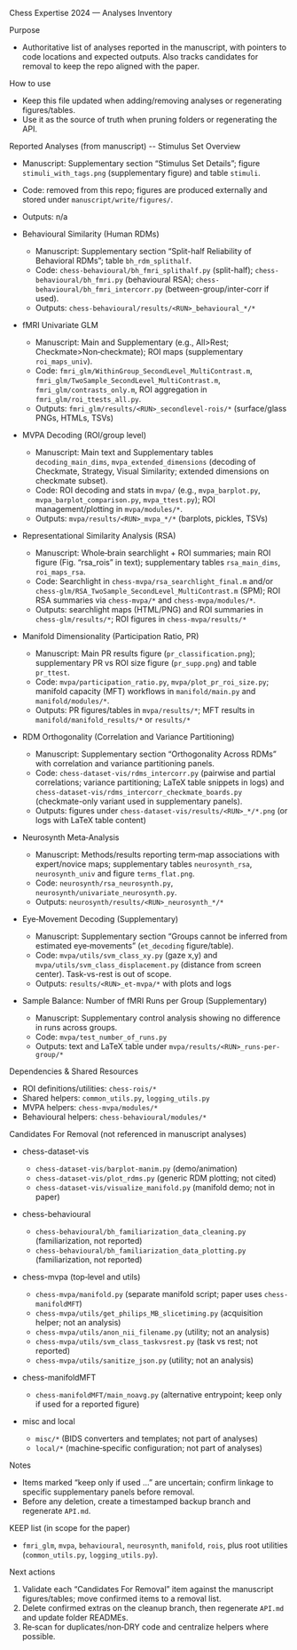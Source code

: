 Chess Expertise 2024 — Analyses Inventory

Purpose
- Authoritative list of analyses reported in the manuscript, with pointers to code locations and expected outputs. Also tracks candidates for removal to keep the repo aligned with the paper.

How to use
- Keep this file updated when adding/removing analyses or regenerating figures/tables.
- Use it as the source of truth when pruning folders or regenerating the API.

Reported Analyses (from manuscript)
-- Stimulus Set Overview
  - Manuscript: Supplementary section “Stimulus Set Details”; figure `stimuli_with_tags.png` (supplementary figure) and table `stimuli`.
  - Code: removed from this repo; figures are produced externally and stored under `manuscript/write/figures/`.
  - Outputs: n/a

- Behavioural Similarity (Human RDMs)
  - Manuscript: Supplementary section “Split-half Reliability of Behavioral RDMs”; table `bh_rdm_splithalf`.
  - Code: `chess-behavioural/bh_fmri_splithalf.py` (split-half); `chess-behavioural/bh_fmri.py` (behavioural RSA); `chess-behavioural/bh_fmri_intercorr.py` (between-group/inter-corr if used).
  - Outputs: `chess-behavioural/results/<RUN>_behavioural_*/*`

- fMRI Univariate GLM
  - Manuscript: Main and Supplementary (e.g., All>Rest; Checkmate>Non‑checkmate); ROI maps (supplementary `roi_maps_univ`).
  - Code: `fmri_glm/WithinGroup_SecondLevel_MultiContrast.m`, `fmri_glm/TwoSample_SecondLevel_MultiContrast.m`, `fmri_glm/contrasts_only.m`, ROI aggregation in `fmri_glm/roi_ttests_all.py`.
  - Outputs: `fmri_glm/results/<RUN>_secondlevel-rois/*` (surface/glass PNGs, HTMLs, TSVs)

- MVPA Decoding (ROI/group level)
  - Manuscript: Main text and Supplementary tables `decoding_main_dims`, `mvpa_extended_dimensions` (decoding of Checkmate, Strategy, Visual Similarity; extended dimensions on checkmate subset).
  - Code: ROI decoding and stats in `mvpa/` (e.g., `mvpa_barplot.py`, `mvpa_barplot_comparison.py`, `mvpa_ttest.py`); ROI management/plotting in `mvpa/modules/*`.
  - Outputs: `mvpa/results/<RUN>_mvpa_*/*` (barplots, pickles, TSVs)

- Representational Similarity Analysis (RSA)
  - Manuscript: Whole‑brain searchlight + ROI summaries; main ROI figure (Fig. “rsa_rois” in text); supplementary tables `rsa_main_dims`, `roi_maps_rsa`.
  - Code: Searchlight in `chess-mvpa/rsa_searchlight_final.m` and/or `chess-glm/RSA_TwoSample_SecondLevel_MultiContrast.m` (SPM); ROI RSA summaries via `chess-mvpa/*` and `chess-mvpa/modules/*`.
  - Outputs: searchlight maps (HTML/PNG) and ROI summaries in `chess-glm/results/*`; ROI figures in `chess-mvpa/results/*`

- Manifold Dimensionality (Participation Ratio, PR)
  - Manuscript: Main PR results figure (`pr_classification.png`); supplementary PR vs ROI size figure (`pr_supp.png`) and table `pr_ttest`.
  - Code: `mvpa/participation_ratio.py`, `mvpa/plot_pr_roi_size.py`; manifold capacity (MFT) workflows in `manifold/main.py` and `manifold/modules/*`.
  - Outputs: PR figures/tables in `mvpa/results/*`; MFT results in `manifold/manifold_results/*` or `results/*`

- RDM Orthogonality (Correlation and Variance Partitioning)
  - Manuscript: Supplementary section “Orthogonality Across RDMs” with correlation and variance partitioning panels.
  - Code: `chess-dataset-vis/rdms_intercorr.py` (pairwise and partial correlations; variance partitioning; LaTeX table snippets in logs) and `chess-dataset-vis/rdms_intercorr_checkmate_boards.py` (checkmate-only variant used in supplementary panels).
  - Outputs: figures under `chess-dataset-vis/results/<RUN>_*/*.png` (or logs with LaTeX table content)

- Neurosynth Meta‑Analysis
  - Manuscript: Methods/results reporting term‑map associations with expert/novice maps; supplementary tables `neurosynth_rsa`, `neurosynth_univ` and figure `terms_flat.png`.
  - Code: `neurosynth/rsa_neurosynth.py`, `neurosynth/univariate_neurosynth.py`.
  - Outputs: `neurosynth/results/<RUN>_neurosynth_*/*`

- Eye‑Movement Decoding (Supplementary)
  - Manuscript: Supplementary section “Groups cannot be inferred from estimated eye‑movements” (`et_decoding` figure/table).
  - Code: `mvpa/utils/svm_class_xy.py` (gaze x,y) and `mvpa/utils/svm_class_displacement.py` (distance from screen center). Task-vs-rest is out of scope.
  - Outputs: `results/<RUN>_et-mvpa/*` with plots and logs

- Sample Balance: Number of fMRI Runs per Group (Supplementary)
  - Manuscript: Supplementary control analysis showing no difference in runs across groups.
  - Code: `mvpa/test_number_of_runs.py`
  - Outputs: text and LaTeX table under `mvpa/results/<RUN>_runs-per-group/*`

Dependencies & Shared Resources
- ROI definitions/utilities: `chess-rois/*`
- Shared helpers: `common_utils.py`, `logging_utils.py`
- MVPA helpers: `chess-mvpa/modules/*`
- Behavioural helpers: `chess-behavioural/modules/*`

 Candidates For Removal (not referenced in manuscript analyses)
- chess-dataset-vis
  - `chess-dataset-vis/barplot-manim.py` (demo/animation)
  - `chess-dataset-vis/plot_rdms.py` (generic RDM plotting; not cited)
  - `chess-dataset-vis/visualize_manifold.py` (manifold demo; not in paper)

- chess-behavioural
  - `chess-behavioural/bh_familiarization_data_cleaning.py` (familiarization, not reported)
  - `chess-behavioural/bh_familiarization_data_plotting.py` (familiarization, not reported)

- chess-mvpa (top‑level and utils)
  - `chess-mvpa/manifold.py` (separate manifold script; paper uses `chess-manifoldMFT`)
  - `chess-mvpa/utils/get_philips_MB_slicetiming.py` (acquisition helper; not an analysis)
  - `chess-mvpa/utils/anon_nii_filename.py` (utility; not an analysis)
  - `chess-mvpa/utils/svm_class_taskvsrest.py` (task vs rest; not reported)
  - `chess-mvpa/utils/sanitize_json.py` (utility; not an analysis)

- chess-manifoldMFT
  - `chess-manifoldMFT/main_noavg.py` (alternative entrypoint; keep only if used for a reported figure)

- misc and local
  - `misc/*` (BIDS converters and templates; not part of analyses)
  - `local/*` (machine‑specific configuration; not part of analyses)

Notes
- Items marked “keep only if used …” are uncertain; confirm linkage to specific supplementary panels before removal.
- Before any deletion, create a timestamped backup branch and regenerate `API.md`.

KEEP list (in scope for the paper)
- `fmri_glm`, `mvpa`, `behavioural`, `neurosynth`, `manifold`, `rois`, plus root utilities (`common_utils.py`, `logging_utils.py`).

Next actions
1) Validate each “Candidates For Removal” item against the manuscript figures/tables; move confirmed items to a removal list.
2) Delete confirmed extras on the cleanup branch, then regenerate `API.md` and update folder READMEs.
3) Re‑scan for duplicates/non‑DRY code and centralize helpers where possible.
